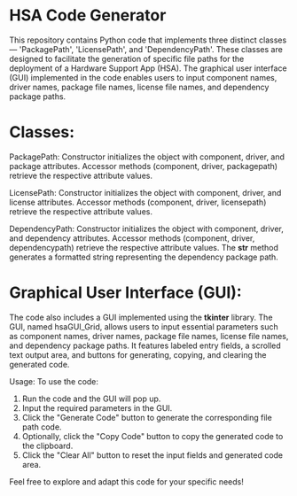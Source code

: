 # HSA Code Generator
This repository contains Python code that implements three distinct classes— 'PackagePath', 'LicensePath', and 'DependencyPath'. These classes are designed to facilitate the generation of specific file paths for the deployment of a Hardware Support App (HSA). The graphical user interface (GUI) implemented in the code enables users to input component names, driver names, package file names, license file names, and dependency package paths.

# Classes:
PackagePath:
Constructor initializes the object with component, driver, and package attributes.
Accessor methods (component, driver, packagepath) retrieve the respective attribute values.

LicensePath:
Constructor initializes the object with component, driver, and license attributes.
Accessor methods (component, driver, licensepath) retrieve the respective attribute values.

DependencyPath:
Constructor initializes the object with component, driver, and dependency attributes.
Accessor methods (component, driver, dependencypath) retrieve the respective attribute values.
The __str__ method generates a formatted string representing the dependency package path.

# Graphical User Interface (GUI):
The code also includes a GUI implemented using the **tkinter** library. The GUI, named hsaGUI_Grid, allows users to input essential parameters such as component names, driver names, package file names, license file names, and dependency package paths. It features labeled entry fields, a scrolled text output area, and buttons for generating, copying, and clearing the generated code.

Usage:
To use the code:

1. Run the code and the GUI will pop up.
2. Input the required parameters in the GUI.
3. Click the "Generate Code" button to generate the corresponding file path code.
4. Optionally, click the "Copy Code" button to copy the generated code to the clipboard.
5. Click the "Clear All" button to reset the input fields and generated code area.

Feel free to explore and adapt this code for your specific needs!
